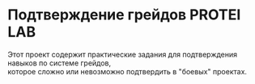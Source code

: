 # Подтверждение грейдов PROTEI LAB

Этот проект содержит практические задания для подтверждения навыков по системе грейдов,\
которое сложно или невозможно подтвердить в "боевых" проектах.
